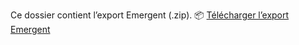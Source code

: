 Ce dossier contient l’export Emergent (.zip).
📦 [Télécharger l’export Emergent](./exports/emergent-export.zip)
